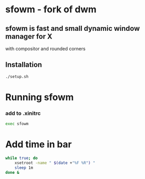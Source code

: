 # sfowm - fork of dwm 

## sfowm is fast and small dynamic window manager for X
 with compositor and rounded corners

## Installation
```bash
./setup.sh
```
# Running sfowm
### add to .xinitrc
```bash
exec sfowm
```
# Add time in bar
```bash
while true; do
	xsetroot -name " $(date +"%F %R") "
	sleep 1m  
done &
```
